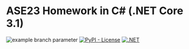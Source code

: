 # ASE23 Homework in C# (.NET Core 3.1)
![example branch parameter](https://github.com/andre-motta/csc791_S23/actions/workflows/build.yml/badge.svg)
[![PyPI - License](https://img.shields.io/pypi/l/FastAPI)](https://opensource.org/licenses/MIT)
[![.NET](https://img.shields.io/badge/--512BD4?logo=.net&logoColor=ffffff)](https://dotnet.microsoft.com/)


